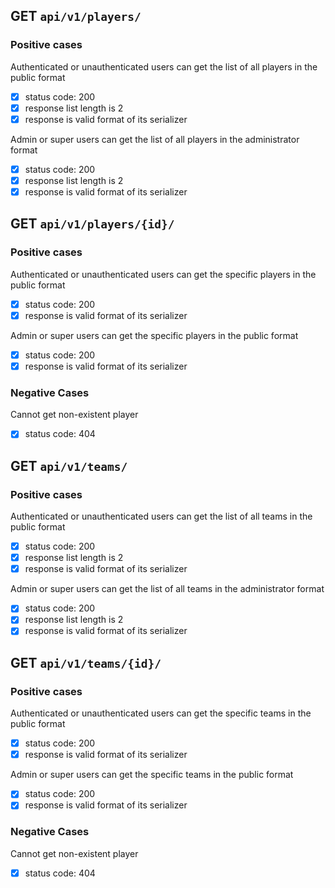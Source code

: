 ## GET `api/v1/players/`

### Positive cases

Authenticated or unauthenticated users can get the list of all players in the public format

-   [x] status code: 200
-   [x] response list length is 2
-   [x] response is valid format of its serializer

Admin or super users can get the list of all players in the administrator format

-   [x] status code: 200
-   [x] response list length is 2
-   [x] response is valid format of its serializer

## GET `api/v1/players/{id}/`

### Positive cases

Authenticated or unauthenticated users can get the specific players in the public format

-   [x] status code: 200
-   [x] response is valid format of its serializer

Admin or super users can get the specific players in the public format

-   [x] status code: 200
-   [x] response is valid format of its serializer

### Negative Cases

Cannot get non-existent player

-   [x] status code: 404

## GET `api/v1/teams/`

### Positive cases

Authenticated or unauthenticated users can get the list of all teams in the public format

-   [x] status code: 200
-   [x] response list length is 2
-   [x] response is valid format of its serializer

Admin or super users can get the list of all teams in the administrator format

-   [x] status code: 200
-   [x] response list length is 2
-   [x] response is valid format of its serializer

## GET `api/v1/teams/{id}/`

### Positive cases

Authenticated or unauthenticated users can get the specific teams in the public format

-   [x] status code: 200
-   [x] response is valid format of its serializer

Admin or super users can get the specific teams in the public format

-   [x] status code: 200
-   [x] response is valid format of its serializer

### Negative Cases

Cannot get non-existent player

-   [x] status code: 404
